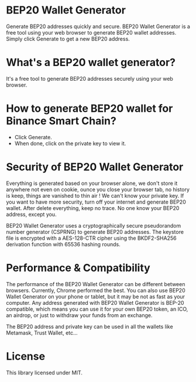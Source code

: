 # BEP20 Wallet Generator

Generate BEP20 addresses quickly and secure.
BEP20 Wallet Generator is a free tool using your web browser to generate BEP20 wallet addresses.
Simply click Generate to get a new BEP20 address.

# What's a BEP20 wallet generator?

It's a free tool to generate BEP20 addresses securely using your web browser.

# How to generate BEP20 wallet for Binance Smart Chain?

- Click Generate.
- When done, click on the private key to view it.

# Security of BEP20 Wallet Generator

Everything is generated based on your browser alone, we don't store it anywhere not even on cookie, ounce you close your browser tab, no history is keep, things are vanished to thin air ! We can't know your private key. If you want to have more security, turn off your internet and generate BEP20 wallet. After delete everything, keep no trace. No one know your BEP20 address, except you.

BEP20 Wallet Generator uses a cryptographically secure pseudorandom number generator (CSPRNG) to generate BEP20 addresses. The keystore file is encrypted with a AES-128-CTR cipher using the BKDF2-SHA256 derivation function with 65536 hashing rounds.

# Performance & Compatibility

The performance of the BEP20 Wallet Generator can be different between browsers. Currently, Chrome performed the best. You can also use BEP20 Wallet Generator on your phone or tablet, but it may be not as fast as your computer.
Any address generated with BEP20 Wallet Generator is BEP-20 compatible, which means you can use it for your own BEP20 token, an ICO, an airdrop, or just to withdraw your funds from an exchange.

The BEP20 address and private key can be used in all the wallets like Metamask, Trust Wallet, etc...

# License
This library licensed under MIT.
